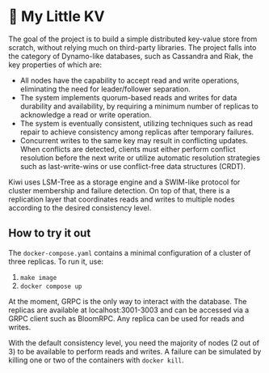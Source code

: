 # 🦄 My Little KV

The goal of the project is to build a simple distributed key-value store from
scratch, without relying much on third-party libraries. The project falls into
the category of Dynamo-like databases, such as Cassandra and Riak, the key
properties of which are:

 * All nodes have the capability to accept read and write operations, eliminating
   the need for leader/follower separation.
 * The system implements quorum-based reads and writes for data durability and
    availability, by requiring a minimum number of replicas to acknowledge
    a read or write operation.
  * The system is eventually consistent, utilizing techniques such as read
    repair to achieve consistency among replicas after temporary failures.
  * Concurrent writes to the same key may result in conflicting updates. When
     conflicts are detected, clients must either perform conflict resolution
     before the next write or utilize automatic resolution strategies such
     as last-write-wins or use conflict-free data structures (CRDT).

Kiwi uses LSM-Tree as a storage engine and a SWIM-like protocol for cluster
membership and failure detection. On top of that, there is a replication layer
that coordinates reads and writes to multiple nodes according to the desired
consistency level.


## How to try it out

The `docker-compose.yaml` contains a minimal configuration of a cluster of
three replicas. To run it, use:

 1. `make image`
 2. `docker compose up`

At the moment, GRPC is the only way to interact with the database. The replicas
are available at localhost:3001-3003 and can be accessed via a GRPC client such
as BloomRPC. Any replica can be used for reads and writes.

With the default consistency level, you need the majority of nodes (2 out of 3)
to be available to perform reads and writes. A failure can be simulated by
killing one or two of the containers with `docker kill`.


